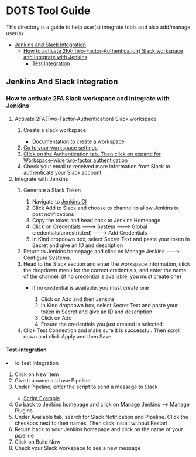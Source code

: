 <h1>DOTS Tool Guide</h1>

<p>This directory is a guide to help user(s) integrate tools and also add/manage user(s)</p>

- [Jenkins and Slack Integration](#Jenkins-And-Slack-Integration)
    * [How to activate 2FA(Two-Factor-Authentication) Slack workspace and integrate with Jenkins](#How-to-activate-2FA-Slack-workspace-and-integrate-with-Jenkins)
        * [Test Integration](#Test-Integration)


## Jenkins And Slack Integration

### How to activate 2FA Slack workspace and integrate with Jenkins
  <ol>
    <li>Activate 2FA(Two-Factor-Authentication) Slack workspace</li>
        <ol>
          <li>Create a slack workspace</li>
            <ul>
              <li><a href="https://slack.com/help/articles/206845317-Create-a-Slack-workspace">Documentation to create a workspace</a></li>
            </ul>
          <li><a href="https://github.com/hnnguye5/DOTS_CDIT/blob/master/pics/workspace_setting.png?raw=true">Go to your                  workspace settings</a></li>
          <li><a href="https://github.com/hnnguye5/DOTS_CDIT/blob/master/pics/workspace_wide_two_factor.png?raw=true">Click on            the Authentication tab. Then click on expand for Workspace-wide two-factor authentication</a></li>
          <li>Check your email to received more information from Slack to authenticate your Slack account</li>
        </ol>
    <li>Integrate with Jenkins</li>
      <ol>
        <li>Generate a Slack Token</li>
          <ol>
            <li>Navigate to <a href="https://testjenkinsspace.slack.com/apps/A0F7VRFKN-jenkins-ci?next_id=0">Jenkins CI</a>               </li>
            <li>Click Add to Slack and choose to channel to allow Jenkins to post notifications</li>
            <li>Copy the token and head back to Jenkins Homepage</li>
            <li>Click on Credentials ---> System ---> Global credentials(unrestricted) ---> Add Credentials</li>
            <li>In Kind dropdown box, select Secret Text and paste your token in Secret and give an ID and description</li>
          </ol>
       <li>Return to Jenkins homepage and click on Manage Jenkins ---> Configure Systems.</li>
       <li>Head to the Slack section and enter the workspace information, click the dropdown menu for the correct                     credentials, and enter the name of the channel. (if no credential is available, you must create one)</li>
         <ul>
           <li>If no credential is available, you must create one</li>
            <ol>
              <li>Click on Add and then Jenkins</li>
              <li>In Kind dropdown box, select Secret Text and paste your token in Secret and give an ID and description</li>
              <li>Click on Add</li>
              <li>Ensure the credentials you just created is selected</li>
            </ol>
         </ul>
       <li>Click Test Connection and make sure it is successful. Then scroll down and click Apply and then Save</li>
      </ol>
  </ol>

  #### Test-Integration
  <li>To Test Integration</li>
        <ol>
          <li>Click on New Item</li>
          <li>Give it a name and use Pipeline</li>
          <li>Under Pipeline, enter the script to send a message to Slack</li>
             <ul>
              <li><a href="https://github.com/hnnguye5/DOTS_CDIT/blob/master/pics/slack-message.png?raw=true">Script Example</a></li>
            </ul>
          <li>Go back to Jenkins homepage and click on Manage Jenkins --> Manage Plugins</li>
          <li>Under Available tab, search for Slack Notification and Pipeline. Click the checkbox next to their names. Then             click Install without Restart</li>
          <li>Return back to your Jenkins homepage and click on the name of your pipeline</li>
          <li>Click on Build Now</li>
           <li>Check your Slack workspace to see a new message</li>
       </ol>
